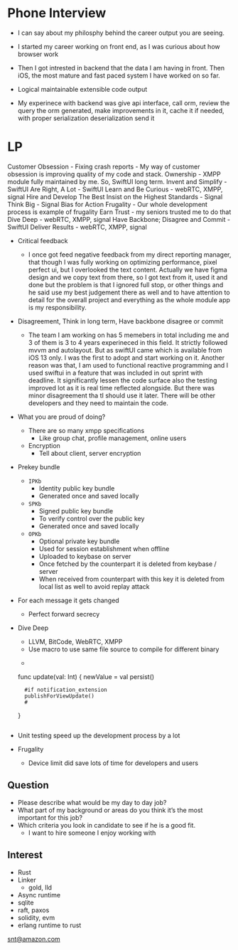 # Phone Interview

- I can say about my philosphy behind the career output you are seeing.
- I started my career working on front end, as I was curious about how browser work
- Then I got intrested in backend that the data I am having in front. Then iOS, the most mature and fast paced system I have worked on so far.

- Logical maintainable extensible code output
- My experinece with backend was give api interface, call orm, review the query the orm generated, make improvements in it, cache it if needed, with proper serialization deserialization send it


# LP
Customer Obsession
    - Fixing crash reports
    - My way of customer obsession is improving quality of my code and stack.
Ownership
    - XMPP module fully maintained by me. So, SwiftUI long term. 
Invent and Simplify
    - SwiftUI
Are Right, A Lot
    - SwiftUI
Learn and Be Curious
    - webRTC, XMPP, signal
Hire and Develop The Best
Insist on the Highest Standards
    - Signal
Think Big
    - Signal
Bias for Action
Frugality
    - Our whole development process is example of frugality
Earn Trust
    - my seniors trusted me to do that
Dive Deep
    - webRTC, XMPP, signal
Have Backbone; Disagree and Commit
    - SwiftUI
Deliver Results
    - webRTC, XMPP, signal

- Critical feedback
    - I once got feed negative feedback from my direct reporting manager, that though I was fully working on optimizing performance, pixel perfect ui, but I overlooked the text content. Actually we have figma design and we copy text from there, so I got text from it, used it and done but the problem is that I ignored full stop, or other things and he said use my best judgement there as well and to have attention to detail for the overall project and everything as the whole module app is my responsibility.

- Disagreement, Think in long term, Have backbone disagree or commit
    - The team I am working on has 5 memebers in total including me and 3 of them is 3 to 4 years experineced in this field. It strictly followed mvvm and autolayout. But as swiftUI came which is available from iOS 13 only. I was the first to adopt and start working on it. Another reason was that, I am used to functional reactive programming and I used swiftui in a feature that was included in out sprint with deadline. It significantly lessen the code surface also the testing improved lot as it is real time reflected alongside. But there was minor disagreement tha tI should use it later.
    There will be other developers and they need to maintain the code. 

- What you are proud of doing?
    - There are so many xmpp specifications
        - Like group chat, profile management, online users
    - Encryption
        - Tell about client, server encryption
-  Prekey bundle
    - `IPKb`
        - Identity public key bundle
        - Generated once and saved locally
    - `SPKb` 
        - Signed public key bundle 
        - To verify control over the public key
        - Generated once and saved locally
    - `OPKb` 
        - Optional private key bundle 
        - Used for session establishment when offline
        - Uploaded to keybase on server
        - Once fetched by the counterpart it is deleted from keybase / server
        - When received from counterpart with this key it is deleted from local list as well to avoid replay attack

- For each message it gets changed
    - Perfect forward secrecy

- Dive Deep
    - LLVM, BitCode, WebRTC, XMPP
    - Use macro to use same file source to compile for different binary
    - ```
    func update(val: Int) {
        newValue = val
        persist()

        #if notification_extension
        publishForViewUpdate()
        #
    }
    ```

- Unit testing speed up the development process by a lot

- Frugality
    - Device limit did save lots of time for developers and users

## Question
- Please describe what would be my day to day job?
- What part of my background or areas do you think it’s the most important for this job?
- Which criteria you look in candidate to see if he is a good fit.
    - I want to hire someone I enjoy working with


## Interest
- Rust
- Linker 
    - gold, lld
- Async runtime
- sqlite
- raft, paxos
- solidity, evm
- erlang runtime to rust



snt@amazon.com
